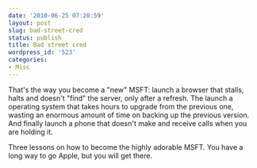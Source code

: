 ```yaml
---
date: '2010-06-25 07:20:59'
layout: post
slug: bad-street-cred
status: publish
title: Bad street cred
wordpress_id: '523'
categories:
- Misc
---
```


That's the way you become a "new" MSFT: launch a browser that stalls, halts and doesn't "find" the server, only after a refresh. The launch a operating system that takes hours to upgrade from the previous one, wasting an enormous amount of time on backing up the previous version. And finally launch a phone that doesn't make and receive calls when you are holding it.

Three lessons on how to become the highly adorable MSFT. You have a long way to go Apple, but you will get there.
